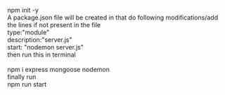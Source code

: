
npm init -y
<br> 
A package.json file will be created in that do following modifications/add the lines if not present in the file
<br>
type:"module"
<br>
description:"server.js"
<br>
start: "nodemon server.js"
<br>
then run this in terminal
<br>
<br>
npm i express mongoose nodemon
<br>
finally run
<br>
npm run start
